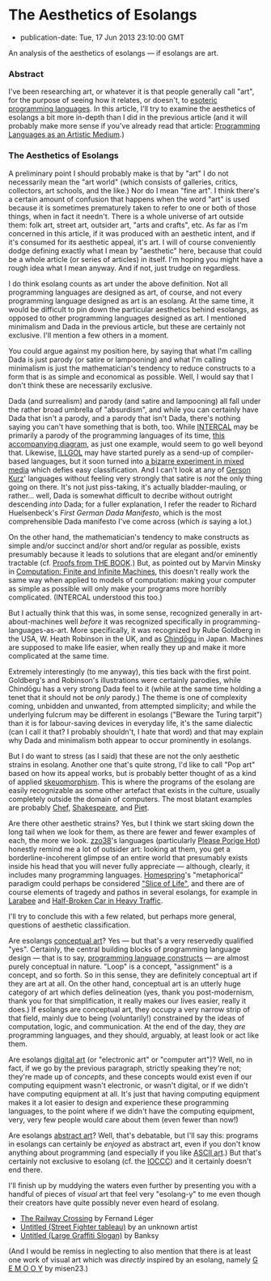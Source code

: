 The Aesthetics of Esolangs
==========================

*   publication-date: Tue, 17 Jun 2013 23:10:00 GMT

An analysis of the aesthetics of esolangs — if esolangs are art.

### Abstract

I've been researching art, or whatever it is that people generally call
"art", for the purpose of seeing how it relates, or doesn't, to
[esoteric programming languages][].  In this article, I'll try to
examine the aesthetics of esolangs a bit more in-depth than I did in the
previous article (and it will probably make more sense if you've already
read that article: [Programming Languages as an Artistic Medium][].)

### The Aesthetics of Esolangs

A preliminary point I should probably make is that by "art" I do not
necessarily mean the "art world" (which consists of galleries, critics,
collectors, art schools, and the like.)  Nor do I mean "fine art".  I think
there's a certain amount of confusion that happens when the word "art" is
used because it is sometimes prematurely taken to refer to one or both of
those things, when in fact it needn't.  There is a whole universe of art
outside them: folk art, street art, outsider art, "arts and crafts", etc.
As far as I'm concerned in this article, if it was produced with an aesthetic
intent, and if it's consumed for its aesthetic appeal, it's art.  I will of
course conveniently dodge defining exactly what I mean by "aesthetic" here,
because that could be a whole article (or series of articles) in itself.
I'm hoping you might have a rough idea what I mean anyway.  And if not,
just trudge on regardless.

I do think esolang counts as art under the above definition.  Not all
programming languages are designed as art, of course, and not every
programming language designed as art is an esolang.  At the same time,
it would be difficult to pin down the particular aesthetics behind esolangs,
as opposed to other programming languages designed as art.  I mentioned
minimalism and Dada in the previous article, but these are certainly not
exclusive.  I'll mention a few others in a moment.

You could argue against my position here, by saying that what I'm calling
Dada is just parody (or satire or lampooning) and what I'm calling
minimalism is just the mathematician's tendency to reduce constructs to a
form that is as simple and economical as possible.  Well, I would say that
I don't think these are necessarily exclusive.

Dada (and surrealism) and parody (and satire and lampooning) all fall under
the rather broad umbrella of "absurdism", and while you can certainly have
Dada that isn't a parody, and a parody that isn't Dada, there's nothing
saying you can't have something that is both, too.  While [INTERCAL][] may
be primarily a parody of the programming languages of its time,
[this accompanying diagram](http://en.wikipedia.org/wiki/File:INTERCAL_Circuitous_Diagram.svg),
as just one example, would seem to go well beyond that.  Likewise, [ILLGOL][]
may have started purely as a send-up of compiler-based languages, but it
soon turned into
[a bizarre experiment in mixed media](https://github.com/catseye/Illgol-Grand-Mal/blob/master/3.%20Illberon/doc/irl-may.jpg)
which defies easy classification.  And I can't look at any of
[Gerson Kurz][]' languages without feeling very strongly that satire is *not*
the only thing going on there.  It's not just piss-taking, it's actually
bladder-mauling, or rather... well, Dada is somewhat difficult to
decribe without outright descending *into* Dada; for a fuller explanation,
I refer the reader to Richard Huelsenbeck's *First German Dada Manifesto*,
which is the most comprehensible Dada manifesto I've come across
(which *is* saying a lot.)

On the other hand, the mathematician's tendency to make constructs as
simple and/or succinct and/or short and/or regular as possible, exists
presumably because it leads to solutions that are elegant and/or
eminently tractable (cf.
[Proofs from THE BOOK](https://en.wikipedia.org/wiki/Proofs_from_THE_BOOK).)  But, as pointed out
by Marvin Minsky in [Computation: Finite and Infinite Machines][], this
doesn't really work the same way when applied to models of computation:
making your computer as simple as possible will only make your programs
more horribly complicated.  (INTERCAL understood this too.)

But I actually think that this was, in some sense, recognized generally
in art-about-machines well *before* it was recognized specifically in
programming-languages-as-art.  More specifically, it was recognized by
Rube Goldberg in the USA, W. Heath Robinson in the UK, and as
[Chindōgu](https://en.wikipedia.org/wiki/Chind%C5%8Dgu) in Japan.
Machines are supposed to make life easier, when really they up and
make it more complicated at the same time.

Extremely interestingly (to me anyway), this ties back with the first
point.  Goldberg's and Robinson's illustrations were certainly parodies,
while Chindōgu has a very strong Dada feel to it (while at the same
time holding a tenet that it should not be *only* parody.)  The theme is
one of complexity coming, unbidden and unwanted, from attempted simplicity;
and while the underlying fulcrum may be different in esolangs
("Beware the Turing tarpit") than it is for labour-saving devices in
everyday life, it's the same dialectic (can I call it that?  I probably
shouldn't, I hate that word) and that may explain why Dada and minimalism
both appear to occur prominently in esolangs.

But I do want to stress (as I said) that these are not the only aesthetic
strains in esolang.  Another one that's quite strong, I'd like to call
"Pop art" based on how its appeal works, but is probably better thought of
as a kind of applied
[skeuomorphism](https://en.wikipedia.org/wiki/Skeuomorph).  This is where the
programs of the esolang are easily recognizable as some other artefact
that exists in the culture, usually completely outside the domain of
computers.  The most blatant examples are probably
[Chef](http://esolangs.org/wiki/Chef),
[Shakespeare](http://esolangs.org/wiki/Shakespeare), and
[Piet](http://esolangs.org/wiki/Piet).

Are there other aesthetic strains?  Yes, but I think we start skiing down
the long tail when we look for them, as there are fewer and fewer examples
of each, the more we look.  [zzo38][]'s languages (particularly
[Please Porige Hot][]) honestly remind me a lot of outsider art: looking at
them, you get a borderline-incoherent glimpse of an entire world that
presumably exists inside his head that you will never fully appreciate —
although, clearly, it includes many programming languages.
[Homespring](http://esolangs.org/wiki/Homespring)'s "metaphorical" paradigm
could perhaps be considered
["Slice of Life"](http://en.wikipedia.org/wiki/Slice_of_life),
and there are of course elements of tragedy and pathos in several esolangs,
for example in [Larabee][] and [Half-Broken Car in Heavy Traffic][].

I'll try to conclude this with a few related, but perhaps more general,
questions of aesthetic classification.

Are esolangs [conceptual art](http://en.wikipedia.org/wiki/Conceptual_art)?
Yes — but that's a very reservedly qualified "yes".
Certainly, the central building blocks of programming language
design — that is to say, [programming language constructs][] —
are almost purely conceptual in nature.  "Loop" is a concept, "assignment"
is a concept, and so forth.  So in this sense, they are definitely
conceptual art if they are art at all.  On the other hand, conceptual
art is an utterly huge category of art which defies delineation
(yes, thank you post-modernism, thank you for that simplification, it really
makes our lives easier, really it does.)  If esolangs are conceptual art,
they occupy a very narrow strip of that field, mainly due to being
(voluntarily!) constrained by the ideas of computation, logic, and
communication.  At the end of the day, they *are* programming languages,
and they should, arguably, at least look or act like them.

Are esolangs [digital art](http://en.wikipedia.org/wiki/Digital_art)
(or "electronic art" or "computer art")?  Well,
no in fact, if we go by the previous paragraph, strictly speaking they're
not; they're made up of *concepts*, and these concepts would exist even if
our computing equipment wasn't electronic, or wasn't digital, or if we didn't
have computing equipment at all.  It's just that having computing equipment
makes it a lot easier to design and experience these programming languages,
to the point where if we didn't have the computing equipment, very, very
few people would care about them (even fewer than now!)

Are esolangs [abstract art](http://en.wikipedia.org/wiki/Abstract_art)?
Well, that's debatable, but I'll say this:
programs in esolangs can certainly be *enjoyed* as abstract art, even if you
don't know anything about programming (and especially if you like
[ASCII art](http://en.wikipedia.org/wiki/ASCII_art).)  But that's certainly
not exclusive to esolang (cf. the [IOCCC](http://en.wikipedia.org/wiki/IOCCC))
and it certainly doesn't end there.

I'll finish up by muddying the waters even further by presenting you with a
handful of pieces of *visual* art that feel very "esolang-y" to me even
though their creators have quite possibly never even heard of esolang.

*   [The Railway Crossing](http://en.wikipedia.org/wiki/File:Leger_railway_crossing.jpg) by Fernand Léger
*   [Untitled (Street Fighter tableau)](http://static.catseye.tc/images/curated/pictures/ibmS7uAFLGOZ0n.jpg) by an unknown artist
*   [Untitled (Large Graffiti Slogan)](http://static.catseye.tc/images/curated/pictures/ibohvPpSWwWuzd.jpg) by Banksy

(And I would be remiss in neglecting to also mention that there is at least
one work of visual art which was *directly* inspired by an esolang, namely
[G E M O O Y](https://www.dropbox.com/s/r4p796fxnkt2wbu/GEMOOY%20project%20NOTES.doc?dl=0) by misen23.)

[esoteric programming languages]: http://catseye.tc/node/Esolang
[programming language constructs]: http://catseye.tc/node/Language_Construct
[Programming Languages as an Artistic Medium]: Programming%20Languages%20as%20an%20Artistic%20Medium.md
[Half-Broken Car in Heavy Traffic]: http://catseye.tc/node/Half-Broken_Car_in_Heavy_Traffic
[Larabee]: http://catseye.tc/node/Larabee
[Please Porige Hot]: http://catseye.tc/node/Please_Porige_Hot
[INTERCAL]: http://catseye.tc/node/INTERCAL
[ILLGOL]: http://catseye.tc/node/ILLGOL
[Computation: Finite and Infinite Machines]: An%20Esolang%20Reading%20List.md#computation-finite-and-infinite-machines
[Gerson Kurz]: http://esolangs.org/wiki/Gerson%20Kurz
[zzo38]: http://esolangs.org/wiki/User:Zzo38

